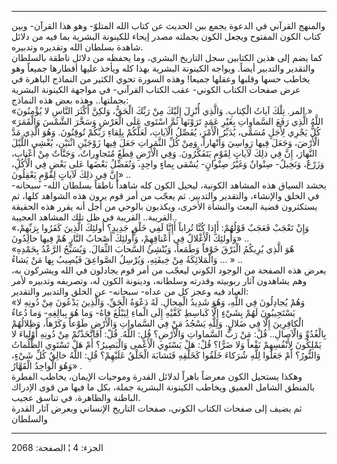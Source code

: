------------------------------------------------------------------------

والمنهج القرآني في الدعوة يجمع بين الحديث عن كتاب الله المتلوّ- وهو هذا
القرآن- وبين كتاب الكون المفتوح ويجعل الكون بجملته مصدر إيحاء للكينونة
البشرية بما فيه من دلائل شاهدة بسلطان الله وتقديره وتدبيره.  
كما يضم إلى هذين الكتابين سجل التاريخ البشري، وما يحفظه من دلائل ناطقة
بالسلطان والتقدير والتدبير أيضاً. ويواجه الكينونة البشرية بهذا كله ويأخذ
عليها أقطارها جميعاً وهو يخاطب حسها وقلبها وعقلها جميعا! وهذه السورة تحوي
الكثير من النماذج الباهرة في عرض صفحات الكتاب الكوني- عقب الكتاب
القرآني- في مواجهة الكينونة البشرية بجملتها.. وهذه بعض هذه النماذج:  
«المر. تِلْكَ آياتُ الْكِتابِ. وَالَّذِي أُنْزِلَ إِلَيْكَ مِنْ رَبِّكَ الْحَقُّ، وَلكِنَّ أَكْثَرَ النَّاسِ لا
يُؤْمِنُونَ.»  
«اللَّهُ الَّذِي رَفَعَ السَّماواتِ بِغَيْرِ عَمَدٍ تَرَوْنَها ثُمَّ اسْتَوى عَلَى الْعَرْشِ وَسَخَّرَ الشَّمْسَ
وَالْقَمَرَ كُلٌّ يَجْرِي لِأَجَلٍ مُسَمًّى، يُدَبِّرُ الْأَمْرَ، يُفَصِّلُ الْآياتِ، لَعَلَّكُمْ بِلِقاءِ رَبِّكُمْ
تُوقِنُونَ. وَهُوَ الَّذِي مَدَّ الْأَرْضَ، وَجَعَلَ فِيها رَواسِيَ وَأَنْهاراً، وَمِنْ كُلِّ الثَّمَراتِ جَعَلَ
فِيها زَوْجَيْنِ اثْنَيْنِ، يُغْشِي اللَّيْلَ النَّهارَ، إِنَّ فِي ذلِكَ لَآياتٍ لِقَوْمٍ يَتَفَكَّرُونَ. وَفِي
الْأَرْضِ قِطَعٌ مُتَجاوِراتٌ، وَجَنَّاتٌ مِنْ أَعْنابٍ، وَزَرْعٌ، وَنَخِيلٌ- صِنْوانٌ وَغَيْرُ صِنْوانٍ- يُسْقى
بِماءٍ واحِدٍ، وَنُفَضِّلُ بَعْضَها عَلى بَعْضٍ فِي الْأُكُلِ، إِنَّ فِي ذلِكَ لَآياتٍ لِقَوْمٍ يَعْقِلُونَ»
..  
يحشد السياق هذه المشاهد الكونية، ليحيل الكون كله شاهداً ناطقاً بسلطان
الله- سبحانه- في الخلق والإنشاء، والتقدير والتدبير. ثم يعجّب من أمر قوم
يرون هذه الشواهد كلها، ثم يستكثرون قضية البعث والنشأة الأخرى، ويكذبون
بالوحي من أجل أنه يقرر هذه الحقيقة القريبة.. القريبة في ظل تلك المشاهد
العجيبة..  
«وَإِنْ تَعْجَبْ فَعَجَبٌ قَوْلُهُمْ: أَإِذا كُنَّا تُراباً أَإِنَّا لَفِي خَلْقٍ جَدِيدٍ؟ أُولئِكَ الَّذِينَ
كَفَرُوا بِرَبِّهِمْ، وَأُولئِكَ الْأَغْلالُ فِي أَعْناقِهِمْ، وَأُولئِكَ أَصْحابُ النَّارِ هُمْ فِيها
خالِدُونَ» ..  
«هُوَ الَّذِي يُرِيكُمُ الْبَرْقَ خَوْفاً وَطَمَعاً، وَيُنْشِئُ السَّحابَ الثِّقالَ. وَيُسَبِّحُ الرَّعْدُ بِحَمْدِهِ
وَالْمَلائِكَةُ مِنْ خِيفَتِهِ، وَيُرْسِلُ الصَّواعِقَ فَيُصِيبُ بِها مَنْ يَشاءُ ... » ..  
يعرض هذه الصفحة من الوجود الكوني ليعجّب من أمر قوم يجادلون في الله
ويشركون به، وهم يشاهدون آثار ربوبيته وقدرته وسلطانه، ودينونة الكون له،
وتصريفه وتدبيره لأمر العباد فيه وعجز كل من عداه- سبحانه- عن الخلق
والتدبير والتقدير:  
«وَهُمْ يُجادِلُونَ فِي اللَّهِ، وَهُوَ شَدِيدُ الْمِحالِ. لَهُ دَعْوَةُ الْحَقِّ، وَالَّذِينَ يَدْعُونَ مِنْ
دُونِهِ لا يَسْتَجِيبُونَ لَهُمْ بِشَيْءٍ إِلَّا كَباسِطِ كَفَّيْهِ إِلَى الْماءِ لِيَبْلُغَ فاهُ- وَما هُوَ
بِبالِغِهِ- وَما دُعاءُ الْكافِرِينَ إِلَّا فِي ضَلالٍ. وَلِلَّهِ يَسْجُدُ مَنْ فِي السَّماواتِ وَالْأَرْضِ
طَوْعاً وَكَرْهاً، وَظِلالُهُمْ بِالْغُدُوِّ وَالْآصالِ.. قُلْ: مَنْ رَبُّ السَّماواتِ وَالْأَرْضِ؟ قُلِ:
اللَّهُ. قُلْ: أَفَاتَّخَذْتُمْ مِنْ دُونِهِ أَوْلِياءَ لا يَمْلِكُونَ لِأَنْفُسِهِمْ نَفْعاً وَلا ضَرًّا؟ قُلْ: هَلْ
يَسْتَوِي الْأَعْمى وَالْبَصِيرُ؟ أَمْ هَلْ تَسْتَوِي الظُّلُماتُ وَالنُّورُ؟ أَمْ جَعَلُوا لِلَّهِ شُرَكاءَ
خَلَقُوا كَخَلْقِهِ فَتَشابَهَ الْخَلْقُ عَلَيْهِمْ؟ قُلِ: اللَّهُ خالِقُ كُلِّ شَيْءٍ، وَهُوَ الْواحِدُ الْقَهَّارُ»
.  
وهكذا يستحيل الكون معرضاً باهراً لدلائل القدرة وموحيات الإيمان، يخاطب
الفطرة بالمنطق الشامل العميق ويخاطب الكينونة البشرية جملة، بكل ما فيها
من قوى الإدراك الباطنة والظاهرة، في تناسق عجيب.  
ثم يضيف إلى صفحات الكتاب الكوني، صفحات التاريخ الإنساني ويعرض آثار
القدرة والسلطان

------------------------------------------------------------------------

الجزء: 4 ¦ الصفحة: 2068
